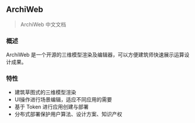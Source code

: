 ## ArchiWeb <!-- {docsify-ignore} -->

> ArchiWeb 中文文档

### 概述
ArchiWeb 是一个开源的三维模型渲染及编辑器，可以方便建筑师快速展示运算设计成果。

### 特性
- 建筑草图式的三维模型渲染
- UI操作进行场景编辑，适应不同应用的需要
- 基于 Token 进行应用创建与部署
- 分布式部署保护用户算法、设计方案、知识产权
